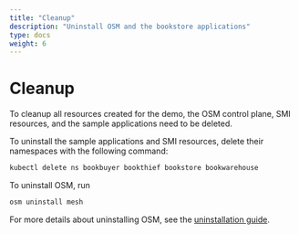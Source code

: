 ```yaml
---
title: "Cleanup"
description: "Uninstall OSM and the bookstore applications"
type: docs
weight: 6
---
```


# Cleanup

To cleanup all resources created for the demo, the OSM control plane, SMI resources, and the sample applications need to be deleted.

To uninstall the sample applications and SMI resources, delete their namespaces with the following command:
```bash
kubectl delete ns bookbuyer bookthief bookstore bookwarehouse
```

To uninstall OSM, run
```bash
osm uninstall mesh
```

For more details about uninstalling OSM, see the [uninstallation guide](/docs/guides/uninstall/).

